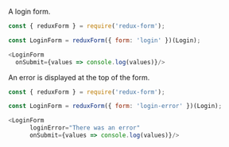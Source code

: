 A login form.

```js
const { reduxForm } = require('redux-form');

const LoginForm = reduxForm({ form: 'login' })(Login);

<LoginForm 
  onSubmit={values => console.log(values)}/>
```

An error is displayed at the top of the form.

```js
const { reduxForm } = require('redux-form');

const LoginForm = reduxForm({ form: 'login-error' })(Login);

<LoginForm 
      loginError="There was an error"
      onSubmit={values => console.log(values)}/>
```


